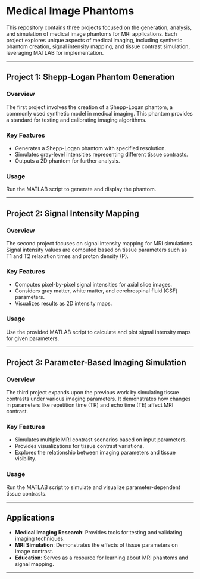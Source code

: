 # Medical Image Phantoms

This repository contains three projects focused on the generation, analysis, and simulation of medical image phantoms for MRI applications. Each project explores unique aspects of medical imaging, including synthetic phantom creation, signal intensity mapping, and tissue contrast simulation, leveraging MATLAB for implementation.

---

## Project 1: Shepp-Logan Phantom Generation
### Overview
The first project involves the creation of a Shepp-Logan phantom, a commonly used synthetic model in medical imaging. This phantom provides a standard for testing and calibrating imaging algorithms.

### Key Features
- Generates a Shepp-Logan phantom with specified resolution.
- Simulates gray-level intensities representing different tissue contrasts.
- Outputs a 2D phantom for further analysis.

### Usage
Run the MATLAB script to generate and display the phantom.

---

## Project 2: Signal Intensity Mapping
### Overview
The second project focuses on signal intensity mapping for MRI simulations. Signal intensity values are computed based on tissue parameters such as T1 and T2 relaxation times and proton density (P).

### Key Features
- Computes pixel-by-pixel signal intensities for axial slice images.
- Considers gray matter, white matter, and cerebrospinal fluid (CSF) parameters.
- Visualizes results as 2D intensity maps.

### Usage
Use the provided MATLAB script to calculate and plot signal intensity maps for given parameters.

---

## Project 3: Parameter-Based Imaging Simulation
### Overview
The third project expands upon the previous work by simulating tissue contrasts under various imaging parameters. It demonstrates how changes in parameters like repetition time (TR) and echo time (TE) affect MRI contrast.

### Key Features
- Simulates multiple MRI contrast scenarios based on input parameters.
- Provides visualizations for tissue contrast variations.
- Explores the relationship between imaging parameters and tissue visibility.

### Usage
Run the MATLAB script to simulate and visualize parameter-dependent tissue contrasts.

---

## Applications
- **Medical Imaging Research**: Provides tools for testing and validating imaging techniques.
- **MRI Simulation**: Demonstrates the effects of tissue parameters on image contrast.
- **Education**: Serves as a resource for learning about MRI phantoms and signal mapping.

---
